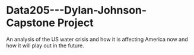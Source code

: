 # Data205---Dylan-Johnson-Capstone Project 
An analysis of the US water crisis and how it is affecting America now and how it will play out in the future.
